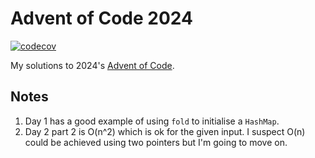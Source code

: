 # Advent of Code 2024
[![codecov](https://codecov.io/github/jim-og/aoc-24-rs/graph/badge.svg?token=UOKQR6JBFE)](https://codecov.io/github/jim-og/aoc-24-rs)

My solutions to 2024's [Advent of Code](https://adventofcode.com/2024).

## Notes
1. Day 1 has a good example of using `fold` to initialise a `HashMap`.
1. Day 2 part 2 is O(n^2) which is ok for the given input. I suspect O(n) could be achieved using two pointers but I'm going to move on.
